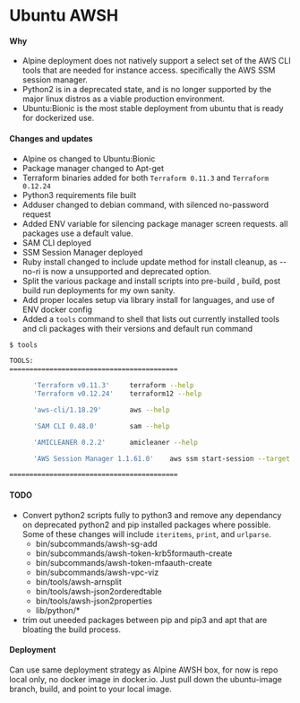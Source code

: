 # Ubuntu AWSH

#### Why
- Alpine deployment does not natively support a select set of the AWS CLI tools that are needed for instance access. specifically the AWS SSM session manager.
- Python2 is in a deprecated state, and is no longer supported by the major linux distros as a viable production environment.
- Ubuntu:Bionic is the most stable deployment from ubuntu that is ready for dockerized use.

#### Changes and updates

- Alpine os changed to Ubuntu:Bionic
- Package manager changed to Apt-get
- Terraform binaries added for both `Terraform 0.11.3` and `Terraform 0.12.24`
- Python3 requirements file built
- Adduser changed to debian command, with silenced no-password request
- Added ENV variable for silencing package manager screen requests. all packages use a default value.
- SAM CLI deployed
- SSM Session Manager deployed
- Ruby install changed to include update method for install cleanup, as --no-ri is now a unsupported and deprecated option.
- Split the various package and install scripts into pre-build , build, post build run deployments for my own sanity.
- Add proper locales setup via library install for languages, and use of ENV docker config
- Added a `tools` command to shell that lists out currently installed tools and cli packages with their versions and default run command

```BASH
$ tools

TOOLS:
==========================================

      'Terraform v0.11.3'     terraform --help
      'Terraform v0.12.24'    terraform12 --help

      'aws-cli/1.18.29'       aws --help

      'SAM CLI 0.48.0'        sam --help

      'AMICLEANER 0.2.2'      amicleaner --help

      'AWS Session Manager 1.1.61.0'    aws ssm start-session --target

==========================================
```

#### TODO
- Convert python2 scripts fully to python3 and remove any dependancy on deprecated python2 and pip installed packages where possible. Some of these changes will include `iteritems`, `print`, and `urlparse`.
	* bin/subcommands/awsh-sg-add
	* bin/subcommands/awsh-token-krb5formauth-create
	* bin/subcommands/awsh-token-mfaauth-create
	* bin/subcommands/awsh-vpc-viz
	* bin/tools/awsh-arnsplit
	* bin/tools/awsh-json2orderedtable
	* bin/tools/awsh-json2properties
	* lib/python/*
- trim out uneeded packages between pip and pip3 and apt that are bloating the build process.


#### Deployment
Can use same deployment strategy as Alpine AWSH box, for now is repo local only, no docker image in docker.io. Just pull down the ubuntu-image branch, build, and point to your local image.
